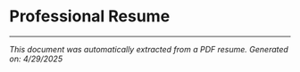 # Professional Resume

---

*This document was automatically extracted from a PDF resume.*
*Generated on: 4/29/2025*
